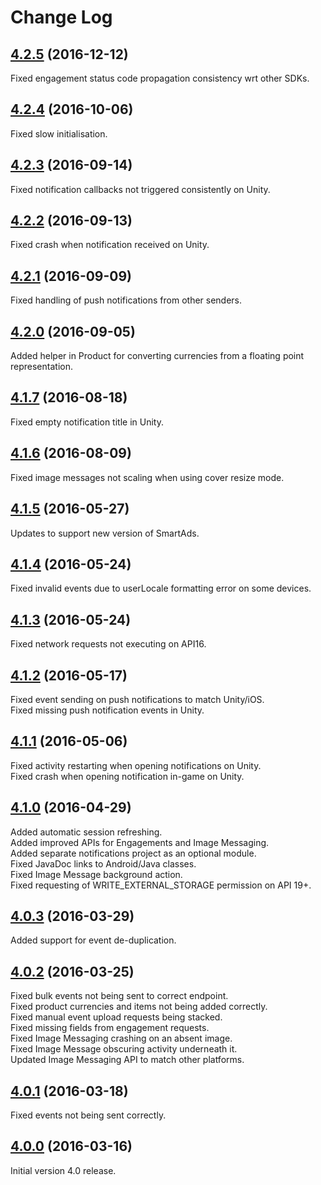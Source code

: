 # Change Log

## [4.2.5](https://github.com/deltaDNA/android-sdk/releases/tag/4.2.5) (2016-12-12)
Fixed engagement status code propagation consistency wrt other SDKs.  

## [4.2.4](https://github.com/deltaDNA/android-sdk/releases/tag/4.2.4) (2016-10-06)
Fixed slow initialisation.  

## [4.2.3](https://github.com/deltaDNA/android-sdk/releases/tag/4.2.3) (2016-09-14)
Fixed notification callbacks not triggered consistently on Unity.  

## [4.2.2](https://github.com/deltaDNA/android-sdk/releases/tag/4.2.2) (2016-09-13)
Fixed crash when notification received on Unity.  

## [4.2.1](https://github.com/deltaDNA/android-sdk/releases/tag/4.2.1) (2016-09-09)
Fixed handling of push notifications from other senders.  

## [4.2.0](https://github.com/deltaDNA/android-sdk/releases/tag/4.2.0) (2016-09-05)
Added helper in Product for converting currencies from a floating point representation.  

## [4.1.7](https://github.com/deltaDNA/android-sdk/releases/tag/4.1.7) (2016-08-18)
Fixed empty notification title in Unity.  

## [4.1.6](https://github.com/deltaDNA/android-sdk/releases/tag/4.1.6) (2016-08-09)
Fixed image messages not scaling when using cover resize mode.  

## [4.1.5](https://github.com/deltaDNA/android-sdk/releases/tag/4.1.5) (2016-05-27)
Updates to support new version of SmartAds.  

## [4.1.4](https://github.com/deltaDNA/android-sdk/releases/tag/4.1.4) (2016-05-24)
Fixed invalid events due to userLocale formatting error on some devices.  

## [4.1.3](https://github.com/deltaDNA/android-sdk/releases/tag/4.1.3) (2016-05-24)
Fixed network requests not executing on API16.  

## [4.1.2](https://github.com/deltaDNA/android-sdk/releases/tag/4.1.2) (2016-05-17)
Fixed event sending on push notifications to match Unity/iOS.  
Fixed missing push notification events in Unity.

## [4.1.1](https://github.com/deltaDNA/android-sdk/releases/tag/4.1.1) (2016-05-06)
Fixed activity restarting when opening notifications on Unity.  
Fixed crash when opening notification in-game on Unity.

## [4.1.0](https://github.com/deltaDNA/android-sdk/releases/tag/4.1.0) (2016-04-29)
Added automatic session refreshing.  
Added improved APIs for Engagements and Image Messaging.  
Added separate notifications project as an optional module.  
Fixed JavaDoc links to Android/Java classes.  
Fixed Image Message background action.  
Fixed requesting of WRITE_EXTERNAL_STORAGE permission on API 19+.

## [4.0.3](https://github.com/deltaDNA/android-sdk/releases/tag/4.0.3) (2016-03-29)
Added support for event de-duplication.

## [4.0.2](https://github.com/deltaDNA/android-sdk/releases/tag/4.0.2) (2016-03-25)
Fixed bulk events not being sent to correct endpoint.  
Fixed product currencies and items not being added correctly.  
Fixed manual event upload requests being stacked.  
Fixed missing fields from engagement requests.  
Fixed Image Messaging crashing on an absent image.  
Fixed Image Message obscuring activity underneath it.  
Updated Image Messaging API to match other platforms.

## [4.0.1](https://github.com/deltaDNA/android-sdk/releases/tag/4.0.1) (2016-03-18)
Fixed events not being sent correctly.

## [4.0.0](https://github.com/deltaDNA/android-sdk/releases/tag/4.0.0) (2016-03-16)
Initial version 4.0 release.

